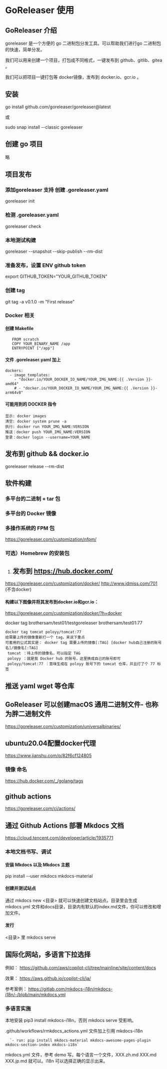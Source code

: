 # GoReleaser 使用

##  GoReleaser 介绍
   goreleaser 是一个方便的 go 二进制包分发工具。可以帮助我们进行go 二进制包的快速，简单分发。
   
   我们可以用来创建一个项目，打包成不同格式，一键发布到 github、gitlib、gitea 。

   我们可以把项目一键打包等 docker镜像，发布到 docker.io、gcr.io 。

## 安装 
   go install github.com/goreleaser/goreleaser@latest

   或

   sudo snap install --classic goreleaser

## 创建 go 项目
   略

## 项目发布
### 添加goreleaser 支持 创建 .goreleaser.yaml
   goreleaser init

### 检测 .goreleaser.yaml
   goreleaser check

### 本地测试构建
   goreleaser --snapshot --skip-publish --rm-dist

### 准备发布，设置 ENV github token 
   export GITHUB_TOKEN="YOUR_GITHUB_TOKEN"
### 创建 tag
   git tag -a v0.1.0 -m "First release"

### Docker 相关
####  创建 Makefile
   ```
      FROM scratch
      COPY YOUR_BINARY_NAME /app
      ENTRYPOINT ["/app"]  
   ```
#### 文件 .goreleaser.yaml 加上
   ```
   dockers:
     - image_templates:
       - "docker.io/YOUR_DOCKER_IO_NAME/YOUR_IMG_NAME:{{ .Version }}-amd64"
       # - "docker.io/YOUR_DOCKER_IO_NAME/YOUR_IMG_NAME:{{ .Version }}-arm64v8" 
   ```
#### 可能用到的 DOCKER 指令
   ```
   显示: docker images
   清空: docker system prune -a
   执行: docker run YOUR_IMG_NAME:VERSION
   推送：docker push YOUR_IMG_NAME:VERSION
   登录：docker login --username=YOUR_NAME
   ```  
## 发布到 github && docker.io
   goreleaser release --rm-dist

## 软件构建
### 多平台的二进制 + tar 包
### 多平台的 Docker 镜像
### 多操作系统的 FPM 包
https://goreleaser.com/customization/nfpm/
### 可选）Homebrew 的安装包

1.   ## 发布到 https://hub.docker.com/
https://goreleaser.com/customization/docker/
http://www.idmiss.com/701   (不含docker)

#### 构建以下图像并将其发布到docker.io和gcr.io：
https://goreleaser.com/customization/docker/?h=docker



docker tag brothersam/test01/testgoreleaser brothersam/test01:77

```
docker tag tomcat poloyy/tomcat:77
给需要上传的镜像重新打一个 tag，来说下重点
可套用的公式其实是： docker tag 需要上传的镜像[:TAG] [docker hub自己注册的账号名]/镜像名[:TAG]
 tomcat ：待上传的镜像名，可以指定 TAG
 poloyy ：就是我 Docker hub 的账号，这里换成自己的账号即可
 poloyy/tomcat:77 ：意味生成在 poloyy 账号下的 tomcat 仓库，并且打了个 77 标签

```

## 推送 yaml wget 等仓库

## GoReleaser 可以创建macOS 通用二进制文件- 也称为胖二进制文件
https://goreleaser.com/customization/universalbinaries/
## ubuntu20.04配置docker代理
https://www.jianshu.com/p/82f6cf124805

###  镜像 命名
https://hub.docker.com/_/golang/tags
##  github actions
https://goreleaser.com/ci/actions/

##  通过 Github Actions 部署 Mkdocs 文档

https://cloud.tencent.com/developer/article/1935771

### 本地文档书写、调试
#### 安装 Mkdocs 以及 Mkdocs 主题
pip install --user mkdocs mkdocs-material
#### 创建并测试站点
通过 mkdocs new <目录> 就可以快速创建文档站点。目录里会生成 mkdocs.yml 文件和docs目录，目录内有默认的index.md文件，你可以修改和增加文件。
#### 发行
<目录> 里 mkdocs serve

## 国际化网站，多语言下拉选择

例如： https://github.com/aws/copilot-cli/tree/mainline/site/content/docs

效果： https://aws.github.io/copilot-cli/ja/

参考案例： https://gitlab.com/mkdocs-i18n/mkdocs-i18n/-/blob/main/mkdocs.yml

### 多语言实施

本地安装 pip3 install mkdocs-i18n，否则 mkdocs serve 受影响。

.github/workflows/rmkdocs_actions.yml 文件加上引用 mkdocs-i18n

      `- run: pip install mkdocs-material mkdocs-awesome-pages-plugin mkdocs-section-index mkdocs-i18n`

mkdocs.yml 文件，参考 demo 写。每个语言一个文件，XXX.zh.md XXX.md XXX.jp.md 就可以。i18n 可以选择正确的显示出来。








